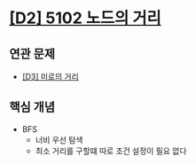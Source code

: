 # [[D2] 5102 노드의 거리](https://swexpertacademy.com/main/talk/solvingClub/problemView.do?contestProbId=AYZxKi16BfQDFARc&solveclubId=AZCW2rDqGb4DFAUC&problemBoxTitle=QUEUE++-+2&problemBoxCnt=3&probBoxId=AZCW4TC6GeoDFAUC#none)

## 연관 문제
- [[D3] 미로의 거리](https://github.com/amazingchawon/algorithm/tree/master/SWEA/D3/5105)

## 핵심 개념
- BFS
  - 너비 우선 탐색
  - 최소 거리를 구할떄 따로 조건 설정이 필요 없다
